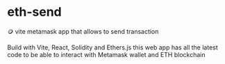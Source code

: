 # eth-send
🪙 vite metamask app that allows to send transaction

Build with Vite, React, Solidity and Ethers.js this web app has all the latest code to be able to interact with Metamask wallet and ETH blockchain
